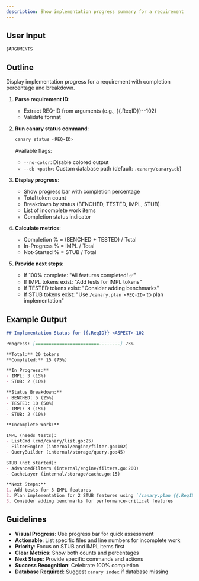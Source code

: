 ```yaml
---
description: Show implementation progress summary for a requirement
---
```


<!-- CANARY: REQ=CBIN-CLI-001; FEATURE="StatusCmd"; ASPECT=Docs; STATUS=IMPL; OWNER=canary; UPDATED=2025-10-16 -->

## User Input

```text
$ARGUMENTS
```

## Outline

Display implementation progress for a requirement with completion percentage and breakdown.

1. **Parse requirement ID**:
   - Extract REQ-ID from arguments (e.g., {{.ReqID}}-<ASPECT>-102)
   - Validate format

2. **Run canary status command**:
   ```bash
   canary status <REQ-ID>
   ```

   Available flags:
   - `--no-color`: Disable colored output
   - `--db <path>`: Custom database path (default: `.canary/canary.db`)

3. **Display progress**:
   - Show progress bar with completion percentage
   - Total token count
   - Breakdown by status (BENCHED, TESTED, IMPL, STUB)
   - List of incomplete work items
   - Completion status indicator

4. **Calculate metrics**:
   - Completion % = (BENCHED + TESTED) / Total
   - In-Progress % = IMPL / Total
   - Not-Started % = STUB / Total

5. **Provide next steps**:
   - If 100% complete: "All features completed! ✅"
   - If IMPL tokens exist: "Add tests for IMPL tokens"
   - If TESTED tokens exist: "Consider adding benchmarks"
   - If STUB tokens exist: "Use `/canary.plan <REQ-ID>` to plan implementation"

## Example Output

```markdown
## Implementation Status for {{.ReqID}}-<ASPECT>-102

Progress: [========================--------] 75%

**Total:** 20 tokens
**Completed:** 15 (75%)

**In Progress:**
- IMPL: 3 (15%)
- STUB: 2 (10%)

**Status Breakdown:**
- BENCHED: 5 (25%)
- TESTED: 10 (50%)
- IMPL: 3 (15%)
- STUB: 2 (10%)

**Incomplete Work:**

IMPL (needs tests):
- ListCmd (cmd/canary/list.go:25)
- FilterEngine (internal/engine/filter.go:102)
- QueryBuilder (internal/storage/query.go:45)

STUB (not started):
- AdvancedFilters (internal/engine/filters.go:200)
- CacheLayer (internal/storage/cache.go:15)

**Next Steps:**
1. Add tests for 3 IMPL features
2. Plan implementation for 2 STUB features using `/canary.plan {{.ReqID}}-<ASPECT>-102`
3. Consider adding benchmarks for performance-critical features
```

## Guidelines

- **Visual Progress**: Use progress bar for quick assessment
- **Actionable**: List specific files and line numbers for incomplete work
- **Priority**: Focus on STUB and IMPL items first
- **Clear Metrics**: Show both counts and percentages
- **Next Steps**: Provide specific commands and actions
- **Success Recognition**: Celebrate 100% completion
- **Database Required**: Suggest `canary index` if database missing
